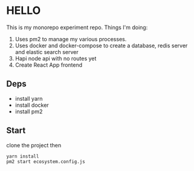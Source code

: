 # HELLO
This is my monorepo experiment repo. Things I'm doing:
1. Uses pm2 to manage my various processes.
1. Uses docker and docker-compose to create a database, redis server and elastic search server
1. Hapi node api with no routes yet
1. Create React App frontend

## Deps
- install yarn
- install docker
- install pm2

## Start
clone the project then

```
yarn install
pm2 start ecosystem.config.js
```
